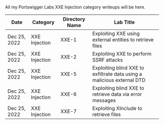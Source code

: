 All my Portswigger Labs XXE Injection category writeups will be here.

Date	 	  | Category                       | Directory Name | Lab Title
--------------|--------------------------------|----------------|----------------------
Dec 25, 2022  | XXE Injection                  | XXE-1          | Exploiting XXE using external entities to retrieve files
Dec 25, 2022  | XXE Injection                  | XXE-2          | Exploiting XXE to perform SSRF attacks
Dec 25, 2022  | XXE Injection                  | XXE-5          | Exploiting blind XXE to exfiltrate data using a malicious external DTD
Dec 25, 2022  | XXE Injection                  | XXE-6          | Exploiting blind XXE to retrieve data via error messages
Dec 25, 2022  | XXE Injection                  | XXE-7          | Exploiting XInclude to retrieve files